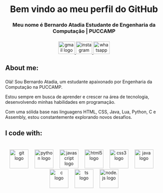 
<h1 align="center">Bem vindo ao meu perfil do GitHub</h1>

###

<h3 align="center">Meu nome é Bernardo Atadia Estudante de Engenharia da Computação | PUCCAMP </h3>

###

<div align="center">
  <a href="bernardoatadia0609@gmail.com" target="_blank">
    <img src="https://raw.githubusercontent.com/maurodesouza/profile-readme-generator/master/src/assets/icons/social/gmail/default.svg" width="52" height="40" alt="gmail logo"/>
  </a>
  <a href="https://www.instagram.com/bernardo.xtzz/" target="_blank">
    <img src="https://raw.githubusercontent.com/maurodesouza/profile-readme-generator/master/src/assets/icons/social/instagram/default.svg" width="52" height="40" alt="instagram logo"  />
  </a>
  <a href="https://w.app/BernardoAtadia" target="_blank">
    <img src="https://raw.githubusercontent.com/maurodesouza/profile-readme-generator/master/src/assets/icons/social/whatsapp/default.svg" width="52" height="40" alt="whatsapp logo"  />
  </a>
</div>

###

<h2 align="left">About me:</h2>

###

<p align="left">Olá! Sou Bernardo Atadia, um estudante apaixonado por Engenharia da Computação na PUCCAMP.</p>
  <p align="left">Estou sempre em busca de aprender e crescer na área de tecnologia, desenvolvendo minhas habilidades em programação.</p> <p align="left"> Com uma sólida base nas linguagens HTML, CSS, Java, Lua, Python, C e Assembly, estou constantemente explorando novos desafios.</p>

###

<h2 align="left">I code with:</h2>

###

<br clear="both">

<div align="center">
  <img src="https://skillicons.dev/icons?i=git" height="60" alt="git logo"  />
  <img width="12" />
  <img src="https://skillicons.dev/icons?i=py" height="60" alt="python logo"  />
  <img width="12" />
  <img src="https://skillicons.dev/icons?i=js" height="60" alt="javascript logo"  />
  <img width="12" />
  <img src="https://skillicons.dev/icons?i=html" height="60" alt="html5 logo"  />
  <img width="12" />
  <img src="https://skillicons.dev/icons?i=css" height="60" alt="css3 logo"  />
  <img width="12" />
  <img src="https://skillicons.dev/icons?i=java" height="60" alt="java logo"  />
  <img width="12" />
  <img src="https://skillicons.dev/icons?i=cpp" height="60" alt="c logo"  />
  <img width="12" />
  <img src="https://skillicons.dev/icons?i=typescript" height="60" alt="ts logo"  />
  <img width="12" />
  <img src="https://skillicons.dev/icons?i=nodejs" height="60" alt="node.js logo"  />
</div>

